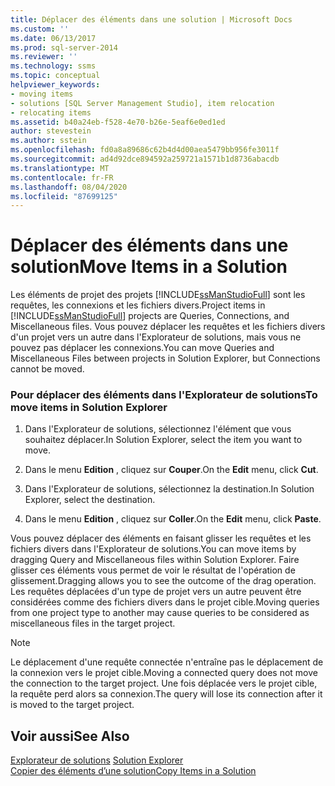 ```yaml
---
title: Déplacer des éléments dans une solution | Microsoft Docs
ms.custom: ''
ms.date: 06/13/2017
ms.prod: sql-server-2014
ms.reviewer: ''
ms.technology: ssms
ms.topic: conceptual
helpviewer_keywords:
- moving items
- solutions [SQL Server Management Studio], item relocation
- relocating items
ms.assetid: b40a24eb-f528-4e70-b26e-5eaf6e0ed1ed
author: stevestein
ms.author: sstein
ms.openlocfilehash: fd0a8a89686c62b4d4d00aea5479bb956fe3011f
ms.sourcegitcommit: ad4d92dce894592a259721a1571b1d8736abacdb
ms.translationtype: MT
ms.contentlocale: fr-FR
ms.lasthandoff: 08/04/2020
ms.locfileid: "87699125"
---
```

# <a name="move-items-in-a-solution"></a><span data-ttu-id="26aed-102">Déplacer des éléments dans une solution</span><span class="sxs-lookup"><span data-stu-id="26aed-102">Move Items in a Solution</span></span>
  <span data-ttu-id="26aed-103">Les éléments de projet des projets [!INCLUDE[ssManStudioFull](../../includes/ssmanstudiofull-md.md)] sont les requêtes, les connexions et les fichiers divers.</span><span class="sxs-lookup"><span data-stu-id="26aed-103">Project items in [!INCLUDE[ssManStudioFull](../../includes/ssmanstudiofull-md.md)] projects are Queries, Connections, and Miscellaneous files.</span></span> <span data-ttu-id="26aed-104">Vous pouvez déplacer les requêtes et les fichiers divers d'un projet vers un autre dans l'Explorateur de solutions, mais vous ne pouvez pas déplacer les connexions.</span><span class="sxs-lookup"><span data-stu-id="26aed-104">You can move Queries and Miscellaneous Files between projects in Solution Explorer, but Connections cannot be moved.</span></span>  
  
### <a name="to-move-items-in-solution-explorer"></a><span data-ttu-id="26aed-105">Pour déplacer des éléments dans l'Explorateur de solutions</span><span class="sxs-lookup"><span data-stu-id="26aed-105">To move items in Solution Explorer</span></span>  
  
1.  <span data-ttu-id="26aed-106">Dans l'Explorateur de solutions, sélectionnez l'élément que vous souhaitez déplacer.</span><span class="sxs-lookup"><span data-stu-id="26aed-106">In Solution Explorer, select the item you want to move.</span></span>  
  
2.  <span data-ttu-id="26aed-107">Dans le menu **Edition** , cliquez sur **Couper**.</span><span class="sxs-lookup"><span data-stu-id="26aed-107">On the **Edit** menu, click **Cut**.</span></span>  
  
3.  <span data-ttu-id="26aed-108">Dans l'Explorateur de solutions, sélectionnez la destination.</span><span class="sxs-lookup"><span data-stu-id="26aed-108">In Solution Explorer, select the destination.</span></span>  
  
4.  <span data-ttu-id="26aed-109">Dans le menu **Edition** , cliquez sur **Coller**.</span><span class="sxs-lookup"><span data-stu-id="26aed-109">On the **Edit** menu, click **Paste**.</span></span>  
  
 <span data-ttu-id="26aed-110">Vous pouvez déplacer des éléments en faisant glisser les requêtes et les fichiers divers dans l'Explorateur de solutions.</span><span class="sxs-lookup"><span data-stu-id="26aed-110">You can move items by dragging Query and Miscellaneous files within Solution Explorer.</span></span> <span data-ttu-id="26aed-111">Faire glisser ces éléments vous permet de voir le résultat de l'opération de glissement.</span><span class="sxs-lookup"><span data-stu-id="26aed-111">Dragging allows you to see the outcome of the drag operation.</span></span> <span data-ttu-id="26aed-112">Les requêtes déplacées d'un type de projet vers un autre peuvent être considérées comme des fichiers divers dans le projet cible.</span><span class="sxs-lookup"><span data-stu-id="26aed-112">Moving queries from one project type to another may cause queries to be considered as miscellaneous files in the target project.</span></span>  
  
> [!NOTE]  
>  <span data-ttu-id="26aed-113">Le déplacement d'une requête connectée n'entraîne pas le déplacement de la connexion vers le projet cible.</span><span class="sxs-lookup"><span data-stu-id="26aed-113">Moving a connected query does not move the connection to the target project.</span></span> <span data-ttu-id="26aed-114">Une fois déplacée vers le projet cible, la requête perd alors sa connexion.</span><span class="sxs-lookup"><span data-stu-id="26aed-114">The query will lose its connection after it is moved to the target project.</span></span>  
  
## <a name="see-also"></a><span data-ttu-id="26aed-115">Voir aussi</span><span class="sxs-lookup"><span data-stu-id="26aed-115">See Also</span></span>  
 <span data-ttu-id="26aed-116">[Explorateur de solutions](solution-explorer.md) </span><span class="sxs-lookup"><span data-stu-id="26aed-116">[Solution Explorer](solution-explorer.md) </span></span>  
 [<span data-ttu-id="26aed-117">Copier des éléments d’une solution</span><span class="sxs-lookup"><span data-stu-id="26aed-117">Copy Items in a Solution</span></span>](copy-items-in-a-solution.md)  
  
  
